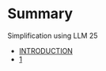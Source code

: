 # Summary
Simplification using LLM 25

- [INTRODUCTION](./README.md)
- [1](./src/1-2023-09-27-09:14.md)
